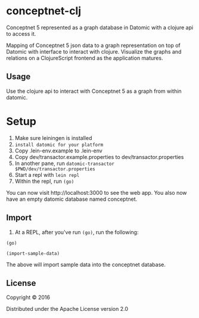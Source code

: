 # conceptnet-clj

Conceptnet 5 represented as a graph database in Datomic with a clojure api to access it.

Mapping of Conceptnet 5 json data to a graph representation on top of Datomic with interface to interact with clojure.
Visualize the graphs and relations on a ClojureScript frontend as the application matures.

## Usage

Use the clojure api to interact with Conceptnet 5 as a graph from within datomic.

# Setup

1. Make sure leiningen is installed
2. `install datomic for your platform`
3. Copy .lein-env.example to .lein-env
4. Copy dev/transactor.example.properties to dev/transactor.properties
5. In another pane, run `datomic-transactor $PWD/dev/transactor.properties`
6. Start a repl with `lein repl`
7. Within the repl, run `(go)`

You can now visit http://localhost:3000 to see the web app. You also now have an
empty datomic database named conceptnet.

## Import

1. At a REPL, after you've run `(go)`, run the following:
```
(go)
```
```
(import-sample-data)
```

The above will import sample data into the conceptnet database.

## License

Copyright © 2016

Distributed under the Apache License version 2.0
